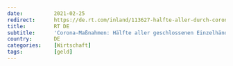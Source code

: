 ```yaml
---
date:          2021-02-25
redirect:      https://de.rt.com/inland/113627-halfte-aller-durch-corona-massnahmen/
title:         RT DE
subtitle:      'Corona-Maßnahmen: Hälfte aller geschlossenen Einzelhändler droht die Pleite'
country:       DE
categories:    [Wirtschaft]
tags:          [geld]
---
```

